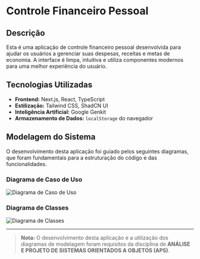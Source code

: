 # Controle Financeiro Pessoal

## Descrição

Esta é uma aplicação de controle financeiro pessoal desenvolvida para ajudar os usuários a gerenciar suas despesas, receitas e metas de economia. A interface é limpa, intuitiva e utiliza componentes modernos para uma melhor experiência do usuário.

## Tecnologias Utilizadas

*   **Frontend:** Next.js, React, TypeScript
*   **Estilização:** Tailwind CSS, ShadCN UI
*   **Inteligência Artificial:** Google Genkit
*   **Armazenamento de Dados:** `localStorage` do navegador

## Modelagem do Sistema

O desenvolvimento desta aplicação foi guiado pelos seguintes diagramas, que foram fundamentais para a estruturação do código e das funcionalidades.

### Diagrama de Caso de Uso

![Diagrama de Caso de Uso](https://placehold.co/800x500.png?text=Insira+seu+Diagrama+de+Caso+de+Uso+aqui)

### Diagrama de Classes

![Diagrama de Classes](https://placehold.co/800x500.png?text=Insira+seu+Diagrama+de+Classes+aqui)

---

> **Nota:** O desenvolvimento desta aplicação e a utilização dos diagramas de modelagem foram requisitos da disciplina de **ANÁLISE E PROJETO DE SISTEMAS ORIENTADOS A OBJETOS (APS)**.
